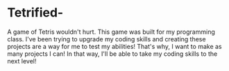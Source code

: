 # Tetrified-
A game of Tetris wouldn't hurt. This game was built for my programming class. I've been trying to upgrade my coding skills and creating these projects are a way for me to test my abilities! That's why, I want to make as many projects I can! In that way, I'll be able to take my coding skills to the next level!



